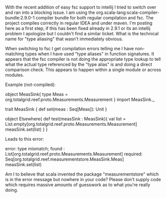 With the recent addition of easy fsc support to intellij I tried to switch over and ran into a blocking issue. I am using the org.scala-lang:scala-compiler-bundle:2.9.0-1 compiler bundle for both regular compilation and fsc. The project compiles correctly in regular IDEA and under maven.  I'm posting here as a first step, if this has been fixed already in 2.9.1 or its an intellij problem I apologize but I couldn't find a similar ticket. What is the technical name for "type aliasing" that wasn't immediately obvious. 

When switching to fsc I get compilation errors telling me I have non-matching types when I have used "type aliases" in function signatures. It appears that the fsc compiler is not doing the appropriate type lookup to tell what the actual type referenced by the "type alias" is and doing a direct comparison check. This appears to happen within a single module or across modules. 


Example (not-compiled):

object MeasSink{
  type Meas = org.totalgrid.reef.proto.Measurements.Measurement
}
import MeasSink._

trait MeasSink {
  def set(meas : Seq[Meas]): Unit
}

object Elsewhere{
  def test(measSink : MeasSink){
    val list = List.empty[org.totalgrid.reef.proto.Measurements.Measurement]
    measSink.set(list)
  }
}

Leads to this error:

error: type mismatch;
found   : List[org.totalgrid.reef.proto.Measurements.Measurement]
required: Seq[org.totalgrid.reef.measurementstore.MeasSink.Meas]
measSink.set(list)


Am I to believe that scala invented the package "measurementstore" which is in the error message but nowhere in your code? Please don't supply code which requires massive amounts of guesswork as to what you're really doing.
